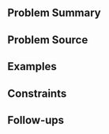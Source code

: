 ## Problem Summary

<!--
description of the problem
-->

## Problem Source

<!--
where have you seen this problem

- online algorithm practice site.
- interview


note: if you had this problem in an interview make sure that you are not bound by NDA
-->

## Examples

<!--
### Example 1
### Example 2
### Example 3

etc
-->

## Constraints

<!---->

## Follow-ups

<!---->